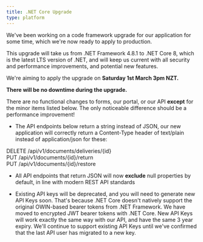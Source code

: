 ```yaml
---
title: .NET Core Upgrade
type: platform
---
```


We've been working on a code framework upgrade for our application for some time, which we're now ready to apply to production.

This upgrade will take us from .NET Framework 4.8.1 to .NET Core 8, which is the latest LTS version of .NET, and will keep us current with all security and performance improvements, and potential new features.

We're aiming to apply the upgrade on **Saturday 1st March 3pm NZT.**

**There will be no downtime during the upgrade.**

There are no functional changes to forms, our portal, or our API **except** for the minor items listed below. The only noticeable difference should be a performance improvement!

* The API endpoints below return a string instead of JSON, our new application will correctly return a Content-Type header of text/plain instead of application/json for these:

DELETE /api/v1/documents/deliveries/{id}  
PUT /api/v1/documents/{id}/return  
PUT /api/v1/documents/{id}/restore

* All API endpoints that return JSON will now **exclude** null properties by default, in line with modern REST API standards

* Existing API keys will be deprecated, and you will need to generate new API Keys soon. That's because .NET Core doesn't natively support the original OWIN-based bearer tokens from .NET Framework. We have moved to encrypted JWT bearer tokens with .NET Core. New API Keys will work exactly the same way with our API, and have the same 3 year expiry. We'll continue to support existing API Keys until we've confirmed that the last API user has migrated to a new key.